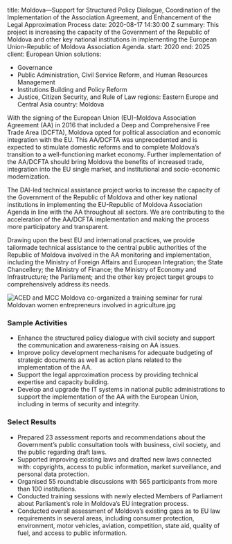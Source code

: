 
title: Moldova—Support for Structured Policy Dialogue, Coordination of the Implementation
  of the Association Agreement, and Enhancement of the Legal Approximation Process
date: 2020-08-17 14:30:00 Z
summary: This project is increasing the capacity of the Government of the Republic
  of Moldova and other key national institutions in implementing the European Union-Republic
  of Moldova Association Agenda.
start: 2020
end: 2025
client: European Union
solutions:
- Governance
- Public Administration, Civil Service Reform, and Human Resources Management
- Institutions Building and Policy Reform
- Justice, Citizen Security, and Rule of Law
regions: Eastern Europe and Central Asia
country: Moldova


With the signing of the European Union (EU)-Moldova Association Agreement (AA) in 2016 that included a Deep and Comprehensive Free Trade Area (DCFTA), Moldova opted for political association and economic integration with the EU. This AA/DCFTA was unprecedented and is expected to stimulate domestic reforms and to complete Moldova’s transition to a well-functioning market economy. Further implementation of the AA/DCFTA should bring Moldova the benefits of increased trade, integration into the EU single market, and institutional and socio-economic modernization.

The DAI-led technical assistance project works to increase the capacity of the Government of the Republic of Moldova and other key national institutions in implementing the EU-Republic of Moldova Association Agenda in line with the AA throughout all sectors. We are contributing to the acceleration of the AA/DCFTA implementation and making the process more participatory and transparent.

Drawing upon the best EU and international practices, we provide tailormade technical assistance to the central public authorities of the Republic of Moldova involved in the AA monitoring and implementation, including the Ministry of Foreign Affairs and European Integration; the State Chancellery; the Ministry of Finance; the Ministry of Economy and Infrastructure; the Parliament; and the other key project target groups to comprehensively address its needs.

![ACED and MCC Moldova co-organized a training seminar for rural Moldovan women entrepreneurs involved in agriculture.jpg](/uploads/ACED%20and%20MCC%20Moldova%20co-organized%20a%20training%20seminar%20for%20rural%20Moldovan%20women%20entrepreneurs%20involved%20in%20agriculture.jpg)

### Sample Activities

* Enhance the structured policy dialogue with civil society and support the communication and awareness-raising on AA issues.
* Improve policy development mechanisms for adequate budgeting of strategic documents as well as action plans related to the implementation of the AA.
* Support the legal approximation process by providing technical expertise and capacity building.
* Develop and upgrade the IT systems in national public administrations to support the implementation of the AA with the European Union, including in terms of security and integrity.

### Select Results

* Prepared 23 assessment reports and recommendations about the Government’s public consultation tools with business, civil society, and the public regarding draft laws.
* Supported improving existing laws and drafted new laws connected with: copyrights, access to public information, market surveillance, and personal data protection.
* Organised 55 roundtable discussions with 565 participants from more than 100 institutions.
* Conducted training sessions with newly elected Members of Parliament about Parliament’s role in Moldova’s EU integration process.
* Conducted overall assessment of Moldova’s existing gaps as to EU law requirements in several areas, including consumer protection, environment, motor vehicles, aviation, competition, state aid, quality of fuel, and access to public information.
